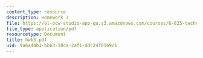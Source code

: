 ```yaml
---
content_type: resource
description: Homework 3
file: https://ol-ocw-studio-app-qa.s3.amazonaws.com/courses/6-825-techniques-in-artificial-intelligence-sma-5504-fall-2002/9a6a44b1bbb310ca2af1ddc24f0169c1_hwk3.pdf
file_type: application/pdf
resourcetype: Document
title: hwk3.pdf
uid: 9a6a44b1-bbb3-10ca-2af1-ddc24f0169c1
---
```

